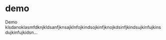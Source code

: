 # demo
Demo klsdanoklasmfdknjkldsanfjknsajklnfojkindsojkinfjknojkdsinfjkindsujkinfujkinsdujkinfujkidsn...
